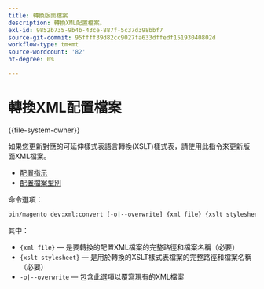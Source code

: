 ```yaml
---
title: 轉換版面檔案
description: 轉換XML配置檔案。
exl-id: 9852b735-9b4b-43ce-887f-5c37d398bbf7
source-git-commit: 95ffff39d82cc9027fa633dffedf15193040802d
workflow-type: tm+mt
source-wordcount: '82'
ht-degree: 0%

---
```


# 轉換XML配置檔案

{{file-system-owner}}

如果您更新對應的可延伸樣式表語言轉換(XSLT)樣式表，請使用此指令來更新版面XML檔案。

- [配置指示](https://developer.adobe.com/commerce/frontend-core/guide/layouts/xml-instructions/)
- [配置檔案型別](https://developer.adobe.com/commerce/frontend-core/guide/layouts/types/)

命令選項：

```bash
bin/magento dev:xml:convert [-o|--overwrite] {xml file} {xslt stylesheet}
```

其中：

- `{xml file}` — 是要轉換的配置XML檔案的完整路徑和檔案名稱（必要）
- `{xslt stylesheet}` — 是用於轉換的XSLT樣式表檔案的完整路徑和檔案名稱（必要）
- `-o|--overwrite` — 包含此選項以覆寫現有的XML檔案
